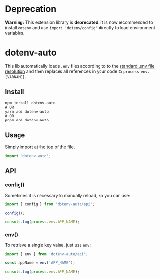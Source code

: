 # Deprecation
**Warning:** This extension library is **deprecated**. It is now recommended to install `dotenv` and use `import 'dotenv/config'` directly to load environment variables.

# dotenv-auto

This lib automatically loads `.env` files according to to the [standard .env file resolution](https://github.com/bkeepers/dotenv/blob/c6e583a/README.md#what-other-env-files-can-i-use) and then replaces all references in your code to `process.env.[VARNAME]`.

## Install

```shell
npm install dotenv-auto
# OR
yarn add dotenv-auto
# OR
pnpm add dotenv-auto
```

## Usage

Simply import at the top of the file.

```javascript
import 'dotenv-auto';
```

## API


### config()
Sometimes it is necessary to manually reload, so you can use:

```javascript
import { config } from 'dotenv-auto/api';

config();

console.log(process.env.APP_NAME);
```

### env()
To retrieve a single key value, just use `env`:

```javascript
import { env } from 'dotenv-auto/api';

const appName = env('APP_NAME');

console.log(process.env.APP_NAME);
```
